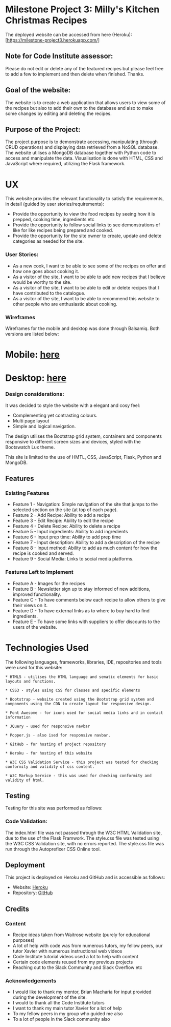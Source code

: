 # Milestone Project 3: Milly's Kitchen Christmas Recipes

The deployed website can be accessed from here (Heroku): [https://milestone-project3.herokuapp.com/]

## Note for Code Institute assessor:

Please do not edit or delete any of the featured recipes but please feel free to add a few to implement and then delete when finished. Thanks. 

## Goal of the website:
 
The website is to create a web application that allows users to view some of the recipes but also to add their own to the database and also to make some changes by
editing and deleting the recipes.

## Purpose of the Project:

The project purpose is to demonstrate accessing, manipulating (through CRUD operations) and displaying data retrieved from a NoSQL database. The website utilises a 
MongoDB database  together with Python code to access and manipulate the data. Visualisation is done with HTML, CSS and JavaScript where required, utilizing the Flask framework.

# UX

This website provides the relevant functionality to satisfy the requirements, in detail (guided by user stories/requirements):
- Provide the opportunity to view the food recipes by seeing how it is prepped, cooking time, ingredients etc
- Provide the opportunity to follow social links to see demonstrations of like for like recipes being prepared and cooked.
- Provide the opportunity for the site owner to create, update and delete categories as needed for the site.

### User Stories:
- As a new cook, I want to be able to see some of the recipes on offer and how one goes about cooking it.
- As a visitor of the site, I want to be able to add new recipes that I believe would be worthy to the site.
- As a visitor of the site, I want to be able to edit or delete recipes that I have contributed to the catalogue.
- As a visitor of the site, I want to be able to recommend this website to other people who are enthusiastic about cooking.

### Wireframes

Wireframes for the mobile and desktop was done through Balsamiq. Both versions are listed below:

   # Mobile: [here](https://github.com/daradona10/milestone-project3/blob/master/development/Milestone%20Project3-Mobile.pdf)

   # Desktop: [here](https://github.com/daradona10/milestone-project3/blob/master/development/Milestone%20Project%203%20desktop.pdf)

### Design considerations:
It was decided to style the website with a elegant and cosy feel:
- Complementing yet contrasting colours.
- Multi page layout
- Simple and logical navigation.

The design utilises the Bootstrap grid system, containers and components responsive to different screen sizes and devices, styled with the Bootswatch Lux theme. 

This site is limited to the use of HMTL, CSS, JavaScript, Flask, Python and MongoDB.

## Features

### Existing Features
- Feature 1 - Navigation: Simple navigation of the site that jumps to the selected section on the site (at top of each page).
- Feature 2 - Add Recipe: Ability to add a recipe 
- Feature 3 - Edit Recipe: Ability to edit the recipe
- Feature 4 - Delete Recipe: Ability to delete a recipe
- Feature 5 - Input ingredients: Ability to add ingredients
- Feature 6 - Input prep time: Ability to add prep time
- Feature 7 - Input description: Ability to add a description of the recipe
- Feature 8 - Input method: Ability to add as much content for how the recipe is cooked and served.
- Feature 9 - Social Media: Links to social media platforms.

### Features Left to Implement
- Feature A - Images for the recipes
- Feature B - Newsletter sign up to stay informed of new additions, improved functionality.
- Feature C - To have comments below each recipe to allow others to give their views on it.
- Feature D - To have external links as to where to buy hard to find ingredients.
- Feature E - To have some links with suppliers to offer discounts to the users of the website.

# Technologies Used

The following languages, frameworks, libraries, IDE, repositories and tools were used for this website:

    * HTML5 - utilises the HTML language and sematic elements for basic layouts and functions.

    * CSS3 - styles using CSS for classes and specific elements

    * Bootstrap - website created using the Bootstrap grid system and components using the CDN to create layout for responsive design.

    * Font Awesome - for icons used for social media links and in contact information

    * JQuery - used for responsive navbar

    * Popper.js - also ised for responsive navbar.

    * GitHub - for hosting of project repository

    * Heroku - for hosting of this website

    * W3C CSS Validation Service - this project was tested for checking conformity and validity of css content.

    * W3C Markup Service - this was used for checking conformity and validity of html.

## Testing

Testing for this site was performed as follows:

### Code Validation:
The index.html file was not passed through the W3C HTML Validation site, due to the use of the Flask Framwork.
The style.css file was tested using the W3C CSS Validation site, with no errors reported.
The style.css file was run through the Autoprefixer CSS Online tool.

## Deployment

This project is deployed on Heroku and GitHub and is accessible as follows:
- Website: [Heroku](https://milestone-project3.herokuapp.com/)
- Repository: [GitHub](https://github.com/daradona10/milestone-project3)

## Credits

### Content
- Recipe ideas taken from Waitrose website (purely for educational purposes)
- A lot of help with code was from numerous tutors, my fellow peers, our tutor Xavier with numerous instructional web videos
- Code Institute tutorial videos used a lot to help with content
- Certain code elements reused from my previous projects
- Reaching out to the Slack Community and Slack Overflow etc


### Acknowledgements
- I would like to thank my mentor, Brian Macharia  for input provided during the development of the site.
- I would to thank all the Code Institute tutors
- I want to thank my main tutor Xavier for a lot of help
- To my fellow peers in my group who guided me also
- To a lot of people in the Slack community also


   








